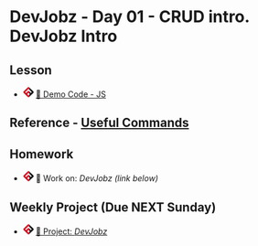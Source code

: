 # DevJobz - Day 01 - CRUD intro. DevJobz Intro

## Lesson
<!-- - ![FSA](/logo.png) [📺 Lecture]() -->
- ![FSA](/logo.png) [👾 Demo Code - JS](app.js)

## Reference - [Useful Commands](../../reference/useful-commands.md)
## Homework
- ![FSA](/logo.png) 🔬 Work on: *DevJobz (link below)*

## Weekly Project (Due NEXT Sunday)
- ![FSA](/logo.png) [🔬 Project: *DevJobz*](https://learn.fullstackacademy.com/workshop/5e9864796d12f200044538a5/content/5e9864796d12f200044538b3/text)
